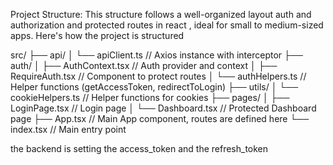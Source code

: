 Project Structure:
This structure follows a well-organized layout auth and authorization and protected routes in react ,
ideal for small to medium-sized apps. Here's how the project is structured

src/
├── api/
│ └── apiClient.ts // Axios instance with interceptor
├── auth/
│ ├── AuthContext.tsx // Auth provider and context
│ ├── RequireAuth.tsx // Component to protect routes
│ └── authHelpers.ts // Helper functions (getAccessToken, redirectToLogin)
├── utils/
│ └── cookieHelpers.ts // Helper functions for cookies
├── pages/
│ ├── LoginPage.tsx // Login page
│ └── Dashboard.tsx // Protected Dashboard page
├── App.tsx // Main App component, routes are defined here
└── index.tsx // Main entry point

the backend is setting the access_token and the refresh_token
